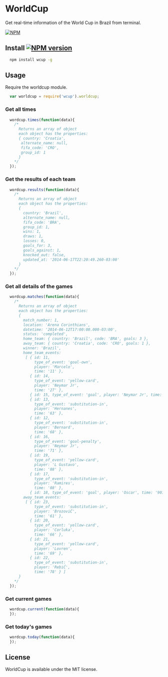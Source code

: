 WorldCup
===================
Get real-time information of the World Cup in Brazil from terminal.

[![NPM](https://nodei.co/npm/wcup.png)](https://nodei.co/npm/wcup/)

## Install [![NPM version](https://badge.fury.io/js/wcup.svg)](http://badge.fury.io/js/wcup)
```sh
  npm install wcup -g
```

## Usage
Require the worldcup module.
```js
  var worldcup = require('wcup').worldcup;
```

### Get all times
```js
  wordcup.times(function(data){
    /*
      Returns an array of object
      each object has the properties:
      { country: 'Croatia',
       alternate_name: null,
       fifa_code: 'CRO',
       group_id: 1
      }
    */
  });
```

### Get the results of each team
```js
  wordcup.results(function(data){
    /*
      Returns an array of object
      each object has the properties:
      {
        country: 'Brazil',
        alternate_name: null,
        fifa_code: 'BRA',
        group_id: 1,
        wins: 1,
        draws: 1,
        losses: 0,
        goals_for: 3,
        goals_against: 1,
        knocked_out: false,
        updated_at: '2014-06-17T22:20:49.260-03:00'
      }
    */
  });
```

### Get all details of the games
```js
  wordcup.matches(function(data){
    /*
      Returns an array of object
      each object has the properties:
      {
        match_number: 1,
        location: 'Arena Corinthians',
        datetime: '2014-06-12T17:00:00.000-03:00',
        status: 'completed',
        home_team: { country: 'Brazil', code: 'BRA', goals: 3 },
        away_team: { country: 'Croatia', code: 'CRO', goals: 1 },
        winner: 'Brazil',
        home_team_events:
         [ { id: 11,
             type_of_event: 'goal-own',
             player: 'Marcelo',
             time: '11' },
           { id: 14,
             type_of_event: 'yellow-card',
             player: 'Neymar Jr',
             time: '27' },
           { id: 15, type_of_event: 'goal', player: 'Neymar Jr', time: '29' },
           { id: 13,
             type_of_event: 'substitution-in',
             player: 'Hernanes',
             time: '63' },
           { id: 12,
             type_of_event: 'substitution-in',
             player: 'Bernard',
             time: '68' },
           { id: 16,
             type_of_event: 'goal-penalty',
             player: 'Neymar Jr',
             time: '71' },
           { id: 19,
             type_of_event: 'yellow-card',
             player: 'L Gustavo',
             time: '88' },
           { id: 17,
             type_of_event: 'substitution-in',
             player: 'Ramires',
             time: '88' },
           { id: 18, type_of_event: 'goal', player: 'Oscar', time: '901' } ],
        away_team_events:
         [ { id: 23,
             type_of_event: 'substitution-in',
             player: 'BrozoviĆ',
             time: '61' },
           { id: 20,
             type_of_event: 'yellow-card',
             player: 'Corluka',
             time: '66' },
           { id: 21,
             type_of_event: 'yellow-card',
             player: 'Lovren',
             time: '69' },
           { id: 22,
             type_of_event: 'substitution-in',
             player: 'RebiĆ',
             time: '78' } ]
      }
    */
  });
```


### Get current games
```js
  wordcup.current(function(data){
  });
```

### Get today's games
```js
  wordcup.today(function(data){
  });
```

## License
WorldCup is available under the MIT license.